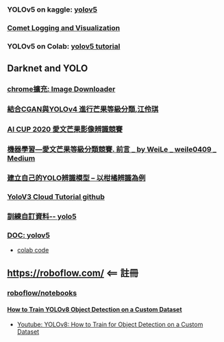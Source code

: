 ### YOLOv5 on kaggle: [yolov5](https://www.kaggle.com/code/ultralytics/yolov5/notebook)
### [Comet Logging and Visualization](https://github.com/jumbokh/Computer-Vision/blob/main/notebooks/Comet_and_YOLOv5.ipynb)
### YOLOv5 on Colab: [yolov5 tutorial](https://colab.research.google.com/github/ultralytics/yolov5/blob/master/tutorial.ipynb)
## Darknet and YOLO
### [chrome擴充: Image Downloader](https://chrome.google.com/webstore/detail/image-downloader-imageye/agionbommeaifngbhincahgmoflcikhm/related?hl=en)
### [結合CGAN與YOLOv4 進行芒果等級分類,江伶琪](https://github.com/jumbokh/Computer-Vision/blob/main/docs/%E7%B5%90%E5%90%88CGAN%E8%88%87YOLOv4%20%E9%80%B2%E8%A1%8C%E8%8A%92%E6%9E%9C%E7%AD%89%E7%B4%9A%E5%88%86%E9%A1%9E.pdf)
### [AI CUP 2020 愛文芒果影像辨識競賽](https://github.com/jumbokh/Computer-Vision/blob/main/docs/AI%20CUP%202020%20%E6%84%9B%E6%96%87%E8%8A%92%E6%9E%9C%E5%BD%B1%E5%83%8F%E8%BE%A8%E8%AD%98%E7%AB%B6%E8%B3%BD.pdf)
### [機器學習—愛文芒果等級分類競賽. 前言 _ by WeiLe _ weile0409 _ Medium](https://github.com/jumbokh/Computer-Vision/blob/main/docs/%E6%A9%9F%E5%99%A8%E5%AD%B8%E7%BF%92%E2%80%94%E6%84%9B%E6%96%87%E8%8A%92%E6%9E%9C%E7%AD%89%E7%B4%9A%E5%88%86%E9%A1%9E%E7%AB%B6%E8%B3%BD.%20%E5%89%8D%E8%A8%80%20_%20by%20WeiLe%20_%20weile0409%20_%20Medium.pdf)
### [建立自己的YOLO辨識模型 – 以柑橘辨識為例](https://chtseng.wordpress.com/2018/09/01/%E5%BB%BA%E7%AB%8B%E8%87%AA%E5%B7%B1%E7%9A%84yolo%E8%BE%A8%E8%AD%98%E6%A8%A1%E5%9E%8B-%E4%BB%A5%E6%9F%91%E6%A9%98%E8%BE%A8%E8%AD%98%E7%82%BA%E4%BE%8B/)
### [YoloV3 Cloud Tutorial github](https://github.com/theAIGuysCode/YOLOv3-Cloud-Tutorial)
### [訓練自訂資料-- yolo5](https://docs.ultralytics.com/yolov5/tutorials/train_custom_data/#13-prepare-dataset-for-yolov5)
### [DOC: yolov5](https://docs.ultralytics.com/yolov5/)
* [colab code](https://github.com/jumbokh/Computer-Vision/blob/main/notebooks/YOLOv3_Tutorial.ipynb)
## https://roboflow.com/      <== 註冊
### [roboflow/notebooks](https://github.com/roboflow/notebooks)
#### [How to Train YOLOv8 Object Detection on a Custom Dataset](https://blog.roboflow.com/how-to-train-yolov8-on-a-custom-dataset/)
* [Youtube: YOLOv8: How to Train for Object Detection on a Custom Dataset](https://www.youtube.com/watch?v=wuZtUMEiKWY)

